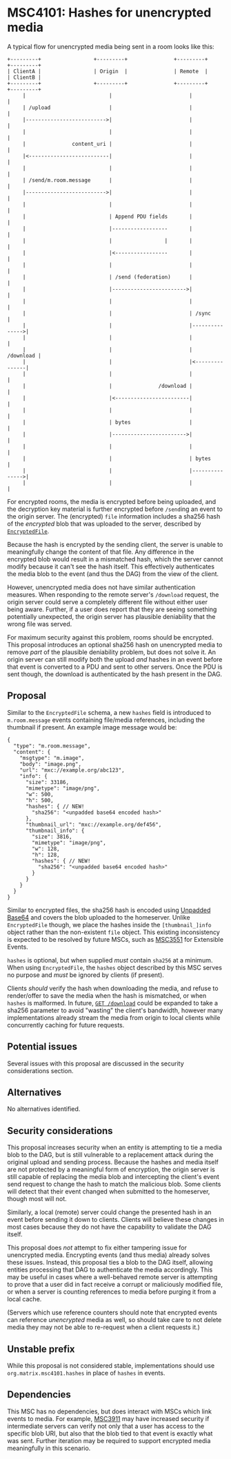 # MSC4101: Hashes for unencrypted media

A typical flow for unencrypted media being sent in a room looks like this:

```
+---------+                 +---------+               +---------+      +---------+
| ClientA |                 | Origin  |               | Remote  |      | ClientB |
+---------+                 +---------+               +---------+      +---------+
     |                           |                         |                |
     | /upload                   |                         |                |
     |-------------------------->|                         |                |
     |                           |                         |                |
     |               content_uri |                         |                |
     |<--------------------------|                         |                |
     |                           |                         |                |
     | /send/m.room.message      |                         |                |
     |-------------------------->|                         |                |
     |                           |                         |                |
     |                           | Append PDU fields       |                |
     |                           |------------------       |                |
     |                           |                 |       |                |
     |                           |<-----------------       |                |
     |                           |                         |                |
     |                           | /send (federation)      |                |
     |                           |------------------------>|                |
     |                           |                         |                |
     |                           |                         | /sync          |
     |                           |                         |--------------->|
     |                           |                         |                |
     |                           |                         |      /download |
     |                           |                         |<---------------|
     |                           |                         |                |
     |                           |               /download |                |
     |                           |<------------------------|                |
     |                           |                         |                |
     |                           | bytes                   |                |
     |                           |------------------------>|                |
     |                           |                         |                |
     |                           |                         | bytes          |
     |                           |                         |--------------->|
     |                           |                         |                |
```
<!--
object ClientA Origin Remote ClientB
ClientA->Origin: /upload
Origin->ClientA: content_uri
ClientA->Origin: /send/m.room.message
Origin->Origin: Append PDU fields
Origin->Remote: /send (federation)
Remote->ClientB: /sync
ClientB->Remote: /download
Remote->Origin: /download
Origin->Remote: bytes
Remote->ClientB: bytes
-->

For encrypted rooms, the media is encrypted before being uploaded, and the decryption key material is
further encrypted before `/send`ing an event to the origin server. The (encrypted) `file` information
includes a sha256 hash of the *encrypted* blob that was uploaded to the server, described by
[`EncryptedFile`](https://spec.matrix.org/v1.9/client-server-api/#sending-encrypted-attachments).

Because the hash is encrypted by the sending client, the server is unable to meaningfully change the
content of that file. Any difference in the encrypted blob would result in a mismatched hash, which
the server cannot modify because it can't see the hash itself. This effectively authenticates the
media blob to the event (and thus the DAG) from the view of the client.

However, unencrypted media does not have similar authentication measures. When responding to the remote
server's `/download` request, the origin server could serve a completely different file without either
user being aware. Further, if a user does report that they are seeing something potentially unexpected,
the origin server has plausible deniability that the wrong file was served.

For maximum security against this problem, rooms should be encrypted. This proposal introduces an
optional sha256 hash on unencrypted media to remove *part* of the plausible deniability problem, but
does not solve it. An origin server can still modify both the upload *and* hashes in an event before
that event is converted to a PDU and sent to other servers. Once the PDU is sent though, the download
is authenticated by the hash present in the DAG.

## Proposal

Similar to the `EncryptedFile` schema, a new `hashes` field is introduced to `m.room.message` events
containing file/media references, including the thumbnail if present. An example image message would
be:

```jsonc
{
  "type": "m.room.message",
  "content": {
    "msgtype": "m.image",
    "body": "image.png",
    "url": "mxc://example.org/abc123",
    "info": {
      "size": 33186,
      "mimetype": "image/png",
      "w": 500,
      "h": 500,
      "hashes": { // NEW!
        "sha256": "<unpadded base64 encoded hash>"
      },
      "thumbnail_url": "mxc://example.org/def456",
      "thumbnail_info": {
        "size": 3816,
        "mimetype": "image/png",
        "w": 128,
        "h": 128,
        "hashes": { // NEW!
          "sha256": "<unpadded base64 encoded hash>"
        }
      }
    }
  }
}
```

Similar to encrypted files, the sha256 hash is encoded using [Unpadded Base64](https://spec.matrix.org/v1.9/appendices/#unpadded-base64)
and covers the blob uploaded to the homeserver. Unlike `EncryptedFile` though, we place the hashes
inside the `[thumbnail_]info` object rather than the non-existent `file` object. This existing
inconsistency is expected to be resolved by future MSCs, such as [MSC3551](https://github.com/matrix-org/matrix-spec-proposals/pull/3551)
for Extensible Events.

`hashes` is optional, but when supplied *must* contain `sha256` at a minimum. When using `EncryptedFile`,
the `hashes` object described by this MSC serves no purpose and *must* be ignored by clients (if present).

Clients *should* verify the hash when downloading the media, and refuse to render/offer to save the
media when the hash is mismatched, or when `hashes` is malformed. In future, [`GET /download`](https://spec.matrix.org/v1.9/client-server-api/#get_matrixmediav3downloadservernamemediaid)
could be expanded to take a sha256 parameter to avoid "wasting" the client's bandwidth, however many
implementations already stream the media from origin to local clients while concurrently caching for
future requests.

## Potential issues

Several issues with this proposal are discussed in the security considerations section.

## Alternatives

No alternatives identified.

## Security considerations

This proposal increases security when an entity is attempting to tie a media blob to the DAG, but is
still vulnerable to a replacement attack during the original upload and sending process. Because the
hashes and media itself are not protected by a meaningful form of encryption, the origin server is
still capable of replacing the media blob and intercepting the client's event send request to change
the hash to match the malicious blob. Some clients will detect that their event changed when submitted
to the homeserver, though most will not.

Similarly, a local (remote) server could change the presented hash in an event before sending it down
to clients. Clients will believe these changes in most cases because they do not have the capability
to validate the DAG itself.

This proposal does *not* attempt to fix either tampering issue for unencrypted media. Encrypting events
(and thus media) already solves these issues. Instead, this proposal ties a blob to the DAG itself,
allowing entities processing that DAG to authenticate the media accordingly. This may be useful in
cases where a well-behaved remote server is attempting to prove that a user did in fact receive a
corrupt or maliciously modified file, or when a server is counting references to media before purging
it from a local cache.

(Servers which use reference counters should note that encrypted events can reference *unencrypted*
media as well, so should take care to not delete media they may not be able to re-request when a
client requests it.)

## Unstable prefix

While this proposal is not considered stable, implementations should use `org.matrix.msc4101.hashes`
in place of `hashes` in events.

## Dependencies

This MSC has no dependencies, but does interact with MSCs which link events to media. For example,
[MSC3911](https://github.com/matrix-org/matrix-spec-proposals/pull/3911) may have increased security
if intermediate servers can verify not only that a user has access to the specific blob URI, but also
that the blob tied to that event is exactly what was sent. Further iteration may be required to support
encrypted media meaningfully in this scenario.
